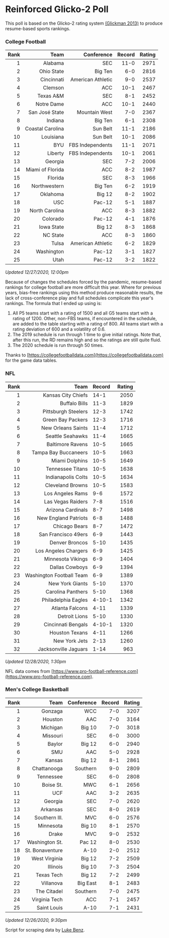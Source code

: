# Reinforced Glicko-2 Poll

This poll is based on the Glicko-2 rating system [\(Glickman 2013\)](http://glicko.net/glicko/glicko2.pdf) to produce resume-based sports rankings.

### College Football
| Rank  | Team                 | Conference           | Record   | Rating |
| ---:  | ---:                 | ---:                 | ---:     | ---:   |
| 1     | Alabama              | SEC                  | 11-0     | 2971   |
| 2     | Ohio State           | Big Ten              | 6-0      | 2816   |
| 3     | Cincinnati           | American Athletic    | 9-0      | 2537   |
| 4     | Clemson              | ACC                  | 10-1     | 2467   |
| 5     | Texas A&M            | SEC                  | 8-1      | 2452   |
| 6     | Notre Dame           | ACC			      | 10-1     | 2440   |
| 7     | San José State       | Mountain West        | 7-0      | 2367   |
| 8     | Indiana              | Big Ten              | 6-1      | 2308   |
| 9     | Coastal Carolina     | Sun Belt             | 11-1     | 2186   |
| 10    | Louisiana            | Sun Belt             | 10-1     | 2086   |
| 11    | BYU                  | FBS Independents     | 11-1     | 2071   |
| 12    | Liberty              | FBS Independents     | 10-1     | 2061   |
| 13    | Georgia              | SEC                  | 7-2      | 2006   |
| 14    | Miami of Florida     | ACC                  | 8-2      | 1987   |
| 15    | Florida              | SEC                  | 8-3      | 1966   |
| 16    | Northwestern         | Big Ten              | 6-2      | 1919   |
| 17    | Oklahoma             | Big 12               | 8-2      | 1902   |
| 18    | USC                  | Pac-12               | 5-1      | 1887   |
| 19    | North Carolina       | ACC                  | 8-3      | 1882   |
| 20    | Colorado             | Pac-12               | 4-1      | 1876   |
| 21    | Iowa State           | Big 12               | 8-3      | 1868   |
| 22    | NC State             | ACC                  | 8-3      | 1860   |
| 23    | Tulsa                | American Athletic    | 6-2      | 1829   |
| 24    | Washington           | Pac-12               | 3-1      | 1827   |
| 25    | Utah                 | Pac-12               | 3-2      | 1822   |
_Updated 12/27/2020, 12:00pm_

Because of changes the schedules forced by the pandemic, resume-based rankings for college football are more difficult this year. Where for previous years, bias-free rankings using this method produce reasonable results, the lack of cross-conference play and full schedules complicate this year's rankings. The formula that I ended up using is:

1. All P5 teams start with a rating of 1500 and all G5 teams start with a rating of 1200. Other, non-FBS teams, if encountered in the schedule, are added to the table starting with a rating of 800. All teams start with a rating deviation of 600 and a volatility of 0.6.
2. The 2019 schedule is run through 1 time to give initial ratings. Note that, after this run, the RD remains high and so the ratings are still quite fluid.
3. The 2020 schedule is run through 50 times.

Thanks to [https://collegefootballdata.com](https://collegefootballdata.com) for the game data tables.

### NFL
| Rank  | Team                       | Record   | Rating |
| ---:  | ---:                       | :---     | ---:   |
| 1     | Kansas City Chiefs         | 14-1     | 2050   |
| 2     | Buffalo Bills              | 11-3     | 1829   |
| 3     | Pittsburgh Steelers        | 12-3     | 1742   |
| 4     | Green Bay Packers          | 12-3     | 1716   |
| 5     | New Orleans Saints         | 11-4     | 1712   |
| 6     | Seattle Seahawks           | 11-4     | 1665   |
| 7     | Baltimore Ravens           | 10-5     | 1665   |
| 8     | Tampa Bay Buccaneers       | 10-5     | 1663   |
| 9     | Miami Dolphins             | 10-5     | 1649   |
| 10    | Tennessee Titans           | 10-5     | 1638   |
| 11    | Indianapolis Colts         | 10-5     | 1634   |
| 12    | Cleveland Browns           | 10-5     | 1583   |
| 13    | Los Angeles Rams           | 9-6      | 1572   |
| 14    | Las Vegas Raiders          | 7-8      | 1516   |
| 15    | Arizona Cardinals          | 8-7      | 1498   |
| 16    | New England Patriots       | 6-8      | 1488   |
| 17    | Chicago Bears              | 8-7      | 1472   |
| 18    | San Francisco 49ers        | 6-9      | 1443   |
| 19    | Denver Broncos             | 5-10     | 1435   |
| 20    | Los Angeles Chargers       | 6-9      | 1425   |
| 21    | Minnesota Vikings          | 6-9      | 1404   |
| 22    | Dallas Cowboys             | 6-9      | 1394   |
| 23    | Washington Football Team   | 6-9      | 1389   |
| 24    | New York Giants            | 5-10     | 1370   |
| 25    | Carolina Panthers          | 5-10     | 1368   |
| 26    | Philadelphia Eagles        | 4-10-1   | 1342   |
| 27    | Atlanta Falcons            | 4-11     | 1339   |
| 28    | Detroit Lions              | 5-10     | 1330   |
| 29    | Cincinnati Bengals         | 4-10-1   | 1320   |
| 30    | Houston Texans             | 4-11     | 1266   |
| 31    | New York Jets              | 2-13     | 1260   |
| 32    | Jacksonville Jaguars       | 1-14     | 963    |
_Updated 12/28/2020, 1:30pm_

NFL data comes from [https://www.pro-football-reference.com](https://www.pro-football-reference.com).

### Men's College Basketball
| Rank  | Team                 | Conference | Record   | Rating |
| ---:  | ---:                 | ---:       | ---:     | ---:   |
| 1     | Gonzaga              | WCC        | 7-0      | 3207   |
| 2     | Houston              | AAC        | 7-0      | 3164   |
| 3     | Michigan             | Big 10     | 7-0      | 3018   |
| 4     | Missouri             | SEC        | 6-0      | 3000   |
| 5     | Baylor               | Big 12     | 6-0      | 2940   |
| 6     | SMU                  | AAC        | 5-0      | 2928   |
| 7     | Kansas               | Big 12     | 8-1      | 2861   |
| 8     | Chattanooga          | Southern   | 9-0      | 2809   |
| 9     | Tennessee            | SEC        | 6-0      | 2808   |
| 10    | Boise St.            | MWC        | 6-1      | 2656   |
| 11    | UCF                  | AAC        | 3-2      | 2635   |
| 12    | Georgia              | SEC        | 7-0      | 2620   |
| 13    | Arkansas             | SEC        | 8-0      | 2619   |
| 14    | Southern Ill.        | MVC        | 6-0      | 2576   |
| 15    | Minnesota            | Big 10     | 8-1      | 2570   |
| 16    | Drake                | MVC        | 9-0      | 2532   |
| 17    | Washington St.       | Pac 12     | 8-0      | 2530   |
| 18    | St. Bonaventure      | A-10       | 2-0      | 2512   |
| 19    | West Virginia        | Big 12     | 7-2      | 2509   |
| 20    | Illinois             | Big 10     | 7-3      | 2504   |
| 21    | Texas Tech           | Big 12     | 7-2      | 2499   |
| 22    | Villanova            | Big East   | 8-1      | 2483   |
| 23    | The Citadel          | Southern   | 7-0      | 2475   |
| 24    | Virginia Tech        | ACC        | 7-1      | 2457   |
| 25    | Saint Louis          | A-10       | 7-1      | 2431   |
_Updated 12/26/2020, 9:30pm_

Script for scraping data by [Luke Benz](https://github.com/lbenz730/NCAA_Hoops).
